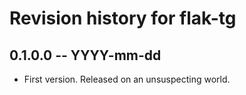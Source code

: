 # Revision history for flak-tg

## 0.1.0.0 -- YYYY-mm-dd

* First version. Released on an unsuspecting world.
